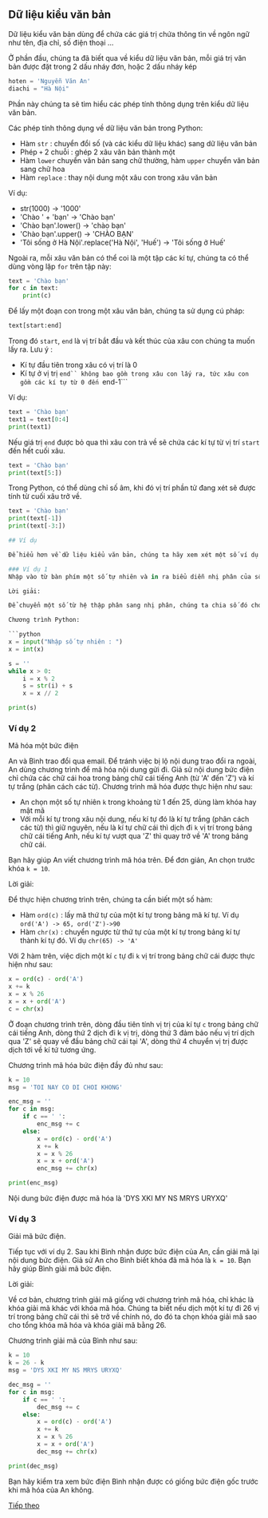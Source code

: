 ## Dữ liệu kiểu văn bản

Dữ liệu kiểu văn bản dùng để chứa các giá trị chứa thông tìn về ngôn ngữ như tên, địa chỉ, số điện thoại ...

Ở phần đầu, chúng ta đã biết qua về kiểu dữ liệu văn bản, mỗi giá trị văn bản được đặt trong 2 dấu nháy đơn, hoặc 2 dấu nháy kép

```python
hoten = 'Nguyễn Văn An'
diachi = "Hà Nội"
```

Phần này chúng ta sẽ tìm hiểu các phép tính thông dụng trên kiểu dữ liệu văn bản.

Các phép tính thông dụng về dữ liệu văn bản trong Python:
 - Hàm ```str``` : chuyển đổi số (và các kiểu dữ liệu khác) sang dữ liệu văn bản
 - Phép ```+``` 2 chuỗi : ghép 2 xâu văn bản thành một
 - Hàm ```lower``` chuyển văn bản sang chữ thường, hàm ```upper``` chuyển văn bản sang chữ hoa
 - Hàm ```replace``` : thay nội dung một xâu con trong xâu văn bản

Ví dụ:
 - str(1000) -> '1000'
 - 'Chào ' + 'bạn' -> 'Chào bạn'
 - 'Chào bạn'.lower() -> 'chào bạn'
 - 'Chào bạn'.upper() -> 'CHÀO BẠN'
 - 'Tôi sống ở Hà Nội'.replace('Hà Nội', 'Huế') -> 'Tôi sống ở Huế'

Ngoài ra, mỗi xâu văn bản có thể coi là một tập các kí tự, chúng ta có thể dùng vòng lặp ```for``` trên tập này:

```python
text = 'Chào bạn'
for c in text:
    print(c)
```

Để lấy một đoạn con trong một xâu văn bản, chúng ta sử dụng cú pháp:

```python
text[start:end]
```
Trong đó ```start```, ```end``` là vị trí bắt đầu và kết thúc của xâu con chúng ta muốn lấy ra. Lưu ý :
 - Kí tự đầu tiên trong xâu có vị trí là 0
 - Kí tự ở vị trị ```end`` không bao gồm trong xâu con lấy ra, tức xâu con gồm các kí tự từ 0 đến ```end-1```

Ví dụ:
```python
text = 'Chào bạn'
text1 = text[0:4]
print(text1)
```

Nếu giá trị ```end``` được bỏ qua thì xâu con trả về sẽ chứa các kí tự từ vị trí ```start``` đến hết cuối xâu.
```python
text = 'Chào bạn'
print(text[5:])
```

Trong Python, có thể dùng chỉ số âm, khi đó vị trí phần tử đang xét sẽ được tính từ cuối xâu trở về.

```python
text = 'Chào bạn'
print(text[-1])
print(text[-3:])

## Ví dụ

Để hiểu hơn về dữ liệu kiểu văn bản, chúng ta hãy xem xét một số ví dụ sau.

### Ví dụ 1
Nhập vào từ bàn phím một số tự nhiên và in ra biểu diễn nhị phân của số đó.

Lời giải:

Để chuyển một số từ hệ thập phân sang nhị phân, chúng ta chia số đó cho 2 liên tiếp cho đến khi thương bằng 1. Số dư các lần chia được viết từ phải qua trái.

Chương trình Python:

```python
x = input("Nhập số tự nhiên : ")
x = int(x)

s = ''
while x > 0:
    i = x % 2
    s = str(i) + s
    x = x // 2

print(s)
```


### Ví dụ 2
Mã hóa một bức điện

An và Bình trao đổi qua email. Để tránh việc bị lộ nội dung trao đổi ra ngoài, An dùng chương trình để mã hóa nội dung gửi đi. Giả sử nội dung bức điện chỉ chứa các chữ cái hoa trong bảng chữ cái tiếng Anh (từ 'A' đến 'Z') và kí tự trắng (phân cách các từ). Chương trình mã hóa được thực hiện như sau:
 - An chọn một số tự nhiên ```k``` trong khoảng từ 1 đến 25, dùng làm khóa hay mật mã
 - Với mỗi kí tự trong xâu nội dung, nếu kí tự đó là kí tự trắng (phân cách các từ) thì giữ nguyên, nếu là kí tự chữ cái thì dịch đi ```k``` vị trí trong bảng chữ cái tiếng Anh, nếu kí tự vượt qua 'Z' thì quay trở về 'A' trong bảng chữ cái.

Bạn hãy giúp An viết chương trình mã hóa trên. Để đơn giản, An chọn trước khóa ```k = 10```.

Lời giải:

Để thực hiện chương trình trên, chúng ta cần biết một số hàm:
 - Hàm ```ord(c)``` : lấy mã thứ tự của một kí tự trong bảng mã kí tự. Ví dụ ```ord('A') -> 65, ord('Z')->90```
 - Hàm ```chr(x)``` : chuyển ngược từ thứ tự của một kí tự trong bảng kí tự thành kí tự đó. Ví dụ ```chr(65) -> 'A'```

Với 2 hàm trên, việc dịch một kí ```c``` tự đi ```k``` vị trí trong bảng chữ cái được thực hiện như sau:

```python
x = ord(c) - ord('A')
x += k
x = x % 26
x = x + ord('A')
c = chr(x)
```

Ở đoạn chương trình trên, dòng đầu tiên tính vị trị của kí tự ```c``` trong bảng chữ cái tiếng Anh, dòng thứ 2 dịch đi k vị trị, dòng thứ 3 đảm bảo nếu vị trí dịch qua 'Z' sẽ quay về đầu bảng chữ cái tại 'A', dòng thứ 4 chuyển vị trị được dịch tới về kí tứ tương ứng.

Chương trình mã hóa bức điện đầy đủ như sau:

```python
k = 10
msg = 'TOI NAY CO DI CHOI KHONG'

enc_msg = ''
for c in msg:
    if c == ' ':
        enc_msg += c
    else:
        x = ord(c) - ord('A')
        x += k
        x = x % 26
        x = x + ord('A')
        enc_msg += chr(x)

print(enc_msg)
```

Nội dung bức điện được mã hóa là 'DYS XKI MY NS MRYS URYXQ'


### Ví dụ 3
Giải mã bức điện.

Tiếp tục với ví dụ 2. Sau khi Bình nhận được bức điện của An, cần giải mã lại nội dung bức điện. Giả sử An cho Bình biết khóa đã mã hóa là ```k = 10```. Bạn hãy giúp Bình giải mã bức điện.

Lời giải:

Về cơ bản, chương trình giải mã giống với chương trình mã hóa, chỉ khác là khóa giải mã khác với khóa mã hóa. Chúng ta biết nếu dịch một kí tự đi 26 vị trí trong bảng chữ cái thì sẽ trở về chính nó, do đó ta chọn khóa giải mã sao cho tổng khóa mã hóa và khóa giải mã bằng 26.

Chương trình giải mã của Bình như sau:

```python
k = 10
k = 26 - k
msg = 'DYS XKI MY NS MRYS URYXQ'

dec_msg = ''
for c in msg:
    if c == ' ':
        dec_msg += c
    else:
        x = ord(c) - ord('A')
        x += k
        x = x % 26
        x = x + ord('A')
        dec_msg += chr(x)

print(dec_msg)
```

Bạn hãy kiểm tra xem bức điện Bình nhận được có giống bức điện gốc trước khi mã hóa của An không.


[Tiếp theo](Function.md)
